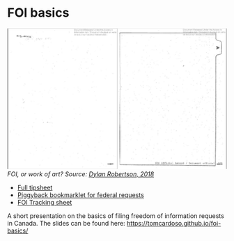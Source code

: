 # FOI basics

![FOI response, or work of art?](img/foi.jpeg)
_FOI, or work of art? Source: [Dylan Robertson, 2018](https://twitter.com/withfilesfrom/status/1040271200675606528)_

- [Full tipsheet](https://docs.google.com/document/d/1gD_mcXhp_uonu5g88oFcGm-ZibmPW2CF9zL64BRJQmw/)
- [Piggyback bookmarklet for federal requests](https://tomcardoso.github.io/piggyback/)
- [FOI Tracking sheet](https://docs.google.com/spreadsheets/d/1dKy_NL2X_u6IQhBPAy7ZFvvqYcvi5m3G4u8bB3P-hpc/)

A short presentation on the basics of filing freedom of information requests in Canada. The slides can be found here: https://tomcardoso.github.io/foi-basics/
